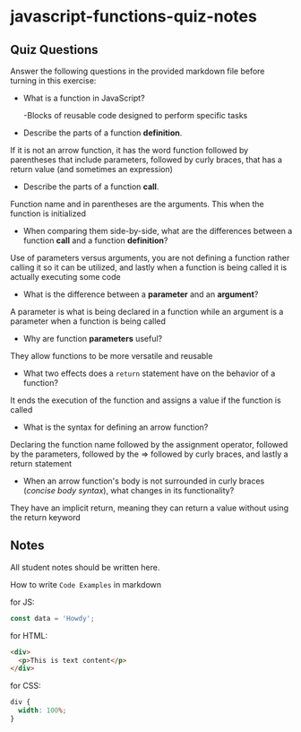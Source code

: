 # javascript-functions-quiz-notes

## Quiz Questions

Answer the following questions in the provided markdown file before turning in this exercise:

- What is a function in JavaScript?

  -Blocks of reusable code designed to perform specific tasks

- Describe the parts of a function **definition**.

If it is not an arrow function, it has the word function followed by parentheses that include parameters, followed by curly braces, that has a return value (and sometimes an expression)

- Describe the parts of a function **call**.

Function name and in parentheses are the arguments. This when the function is initialized

- When comparing them side-by-side, what are the differences between a function **call** and a function **definition**?

Use of parameters versus arguments, you are not defining a function rather calling it so it can be utilized, and lastly when a function is being called it is actually executing some code

- What is the difference between a **parameter** and an **argument**?

A parameter is what is being declared in a function while an argument is a parameter when a function is being called

- Why are function **parameters** useful?

They allow functions to be more versatile and reusable

- What two effects does a `return` statement have on the behavior of a function?

It ends the execution of the function and assigns a value if the function is called

- What is the syntax for defining an arrow function?

Declaring the function name followed by the assignment operator, followed by the parameters, followed by the => followed by curly braces, and lastly a return statement

- When an arrow function's body is not surrounded in curly braces (_concise body syntax_), what changes in its functionality?

They have an implicit return, meaning they can return a value without using the return keyword

## Notes

All student notes should be written here.

How to write `Code Examples` in markdown

for JS:

```javascript
const data = 'Howdy';
```

for HTML:

```html
<div>
  <p>This is text content</p>
</div>
```

for CSS:

```css
div {
  width: 100%;
}
```
